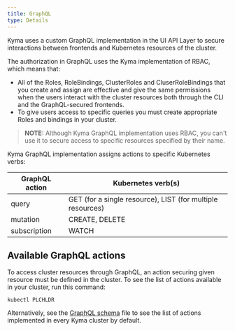 ```yaml
---
title: GraphQL
type: Details
---
```


Kyma uses a custom GraphQL implementation in the UI API Layer to secure interactions between frontends and Kubernetes resources of the cluster.

The authorization in GraphQL uses the Kyma implementation of RBAC, which means that:
  - All of the Roles, RoleBindings, ClusterRoles and CluserRoleBindings that you create and assign are effective and give the same permissions when the users interact with the cluster resources both through the CLI and the GraphQL-secured frontends.
  - To give users access to specific queries you must create appropriate Roles and bindings in your cluster.

> **NOTE:** Although Kyma GraphQL implementation uses RBAC, you can't use it to secure access to specific resources specified by their name.  

Kyma GraphQL implementation assigns actions to specific Kubernetes verbs:

| GraphQL action | Kubernetes verb(s) |
|---|---|
| query | GET (for a single resource), LIST (for multiple resources) |
| mutation | CREATE, DELETE |
| subscription | WATCH |

## Available GraphQL actions

To access cluster resources through GraphQL, an action securing given resource must be defined in the cluster.
To see the list of actions available in your cluster, run this command:
```
kubectl PLCHLDR
```

Alternatively, see the [GraphQL schema](/kyma/components/ui-api-layer/internal/gqlschema/schema.graphql) file to see the list of actions implemented in every Kyma cluster by default.
